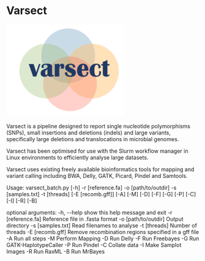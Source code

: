 # Varsect

![Varsect logo](lib/varsect_logo.png)

Varsect is a pipeline designed to report single nucleotide polymorphisms (SNPs),
small insertions and deletions (indels) and large variants, specifically large
deletions and translocations in microbial genomes.

Varsect has been optimised for use with the Slurm workflow manager in
Linux environments to efficiently analyse large datasets.

Varsect uses existing freely available bioinformatics tools for mapping and
variant calling including BWA, Delly, GATK, Picard, Pindel and Samtools.

Usage: varsect_batch.py [-h] -r [reference.fa] -o [path/to/outdir] -s
                        [samples.txt] -t [threads] [-E [recomb.gff]] [-A] [-M]
                        [-D] [-F] [-G] [-P] [-C] [-I] [-R] [-B]

optional arguments:
  -h, --help           show this help message and exit
  -r [reference.fa]    Reference file in .fasta format
  -o [path/to/outdir]  Output directory
  -s [samples.txt]     Read filenames to analyse
  -t [threads]         Number of threads
  -E [recomb.gff]      Remove recombination regions specified in a gff file
  -A                   Run all steps
  -M                   Perform Mapping
  -D                   Run Delly
  -F                   Run Freebayes
  -G                   Run GATK-HaplotypeCaller
  -P                   Run Pindel
  -C                   Collate data
  -I                   Make Samplot Images
  -R                   Run RaxML
  -B                   Run MrBayes
